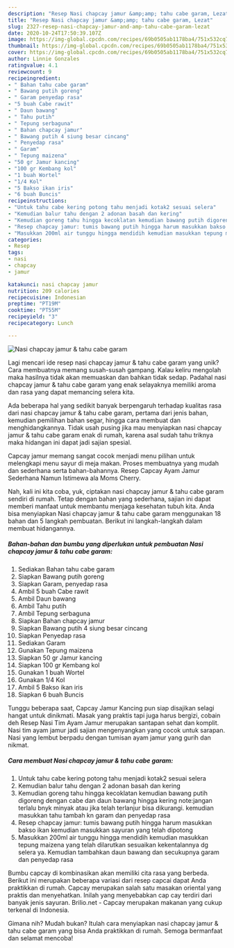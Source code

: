 ```yaml
---
description: "Resep Nasi chapcay jamur &amp;amp; tahu cabe garam, Lezat"
title: "Resep Nasi chapcay jamur &amp;amp; tahu cabe garam, Lezat"
slug: 2327-resep-nasi-chapcay-jamur-and-amp-tahu-cabe-garam-lezat
date: 2020-10-24T17:50:39.107Z
image: https://img-global.cpcdn.com/recipes/69b0505ab1178ba4/751x532cq70/nasi-chapcay-jamur-tahu-cabe-garam-foto-resep-utama.jpg
thumbnail: https://img-global.cpcdn.com/recipes/69b0505ab1178ba4/751x532cq70/nasi-chapcay-jamur-tahu-cabe-garam-foto-resep-utama.jpg
cover: https://img-global.cpcdn.com/recipes/69b0505ab1178ba4/751x532cq70/nasi-chapcay-jamur-tahu-cabe-garam-foto-resep-utama.jpg
author: Linnie Gonzales
ratingvalue: 4.1
reviewcount: 9
recipeingredient:
- " Bahan tahu cabe garam"
- " Bawang putih goreng"
- " Garam penyedap rasa"
- "5 buah Cabe rawit"
- " Daun bawang"
- " Tahu putih"
- " Tepung serbaguna"
- " Bahan chapcay jamur"
- " Bawang putih 4 siung besar cincang"
- " Penyedap rasa"
- " Garam"
- " Tepung maizena"
- "50 gr Jamur kancing"
- "100 gr Kembang kol"
- "1 buah Wortel"
- "1/4 Kol"
- "5 Bakso ikan iris"
- "6 buah Buncis"
recipeinstructions:
- "Untuk tahu cabe kering potong tahu menjadi kotak2 sesuai selera"
- "Kemudian balur tahu dengan 2 adonan basah dan kering"
- "Kemudian goreng tahu hingga kecoklatan kemudian bawang putih digoreng dengan cabe dan daun bawang hingga kering note:jangan terlalu bnyk minyak atau jika telah terlanjur bisa dikurangi. kemudian masukkan tahu tambah kn garam dan penyedap rasa"
- "Resep chapcay jamur: tumis bawang putih hingga harum masukkan bakso ikan kemudian masukkan sayuran yang telah dipotong"
- "Masukkan 200ml air tunggu hingga mendidih kemudian masukkan tepung maizena yang telah dilarutkan sesuaikan kekentalannya dg selera ya. Kemudian tambahkan daun bawang dan secukupnya garam dan penyedap rasa"
categories:
- Resep
tags:
- nasi
- chapcay
- jamur

katakunci: nasi chapcay jamur 
nutrition: 209 calories
recipecuisine: Indonesian
preptime: "PT19M"
cooktime: "PT55M"
recipeyield: "3"
recipecategory: Lunch

---
```



![Nasi chapcay jamur &amp; tahu cabe garam](https://img-global.cpcdn.com/recipes/69b0505ab1178ba4/751x532cq70/nasi-chapcay-jamur-tahu-cabe-garam-foto-resep-utama.jpg)

Lagi mencari ide resep nasi chapcay jamur &amp; tahu cabe garam yang unik? Cara membuatnya memang susah-susah gampang. Kalau keliru mengolah maka hasilnya tidak akan memuaskan dan bahkan tidak sedap. Padahal nasi chapcay jamur &amp; tahu cabe garam yang enak selayaknya memiliki aroma dan rasa yang dapat memancing selera kita.

Ada beberapa hal yang sedikit banyak berpengaruh terhadap kualitas rasa dari nasi chapcay jamur &amp; tahu cabe garam, pertama dari jenis bahan, kemudian pemilihan bahan segar, hingga cara membuat dan menghidangkannya. Tidak usah pusing jika mau menyiapkan nasi chapcay jamur &amp; tahu cabe garam enak di rumah, karena asal sudah tahu triknya maka hidangan ini dapat jadi sajian spesial.

Capcay jamur memang sangat cocok menjadi menu pilihan untuk melengkapi menu sayur di meja makan. Proses membuatnya yang mudah dan sederhana serta bahan-bahannya. Resep Capcay Ayam Jamur Sederhana Namun Istimewa ala Moms Cherry.


Nah, kali ini kita coba, yuk, ciptakan nasi chapcay jamur &amp; tahu cabe garam sendiri di rumah. Tetap dengan bahan yang sederhana, sajian ini dapat memberi manfaat untuk membantu menjaga kesehatan tubuh kita. Anda bisa menyiapkan Nasi chapcay jamur &amp; tahu cabe garam menggunakan 18 bahan dan 5 langkah pembuatan. Berikut ini langkah-langkah dalam membuat hidangannya.

<!--inarticleads1-->

##### Bahan-bahan dan bumbu yang diperlukan untuk pembuatan Nasi chapcay jamur &amp; tahu cabe garam:

1. Sediakan  Bahan tahu cabe garam
1. Siapkan  Bawang putih goreng
1. Siapkan  Garam, penyedap rasa
1. Ambil 5 buah Cabe rawit
1. Ambil  Daun bawang
1. Ambil  Tahu putih
1. Ambil  Tepung serbaguna
1. Siapkan  Bahan chapcay jamur
1. Siapkan  Bawang putih 4 siung besar cincang
1. Siapkan  Penyedap rasa
1. Sediakan  Garam
1. Gunakan  Tepung maizena
1. Siapkan 50 gr Jamur kancing
1. Siapkan 100 gr Kembang kol
1. Gunakan 1 buah Wortel
1. Gunakan 1/4 Kol
1. Ambil 5 Bakso ikan iris
1. Siapkan 6 buah Buncis


Tunggu beberapa saat, Capcay Jamur Kancing pun siap disajikan selagi hangat untuk dinikmati. Masak yang praktis tapi juga harus bergizi, cobain deh Resep Nasi Tim Ayam Jamur merupakan santapan sehat dan komplit. Nasi tim ayam jamur jadi sajian mengenyangkan yang cocok untuk sarapan. Nasi yang lembut berpadu dengan tumisan ayam jamur yang gurih dan nikmat. 

<!--inarticleads2-->

##### Cara membuat Nasi chapcay jamur &amp; tahu cabe garam:

1. Untuk tahu cabe kering potong tahu menjadi kotak2 sesuai selera
1. Kemudian balur tahu dengan 2 adonan basah dan kering
1. Kemudian goreng tahu hingga kecoklatan kemudian bawang putih digoreng dengan cabe dan daun bawang hingga kering note:jangan terlalu bnyk minyak atau jika telah terlanjur bisa dikurangi. kemudian masukkan tahu tambah kn garam dan penyedap rasa
1. Resep chapcay jamur: tumis bawang putih hingga harum masukkan bakso ikan kemudian masukkan sayuran yang telah dipotong
1. Masukkan 200ml air tunggu hingga mendidih kemudian masukkan tepung maizena yang telah dilarutkan sesuaikan kekentalannya dg selera ya. Kemudian tambahkan daun bawang dan secukupnya garam dan penyedap rasa


Bumbu capcay di kombinasikan akan memiliki cita rasa yang berbeda. Berikut ini merupakan beberapa variasi dari resep capcai dapat Anda praktikkan di rumah. Capcay merupakan salah satu masakan oriental yang praktis dan menyehatkan. Inilah yang menyebabkan cap cay terdiri dari banyak jenis sayuran. Brilio.net - Capcay merupakan makanan yang cukup terkenal di Indonesia. 

Gimana nih? Mudah bukan? Itulah cara menyiapkan nasi chapcay jamur &amp; tahu cabe garam yang bisa Anda praktikkan di rumah. Semoga bermanfaat dan selamat mencoba!
